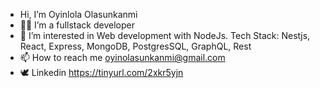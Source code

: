- Hi, I’m Oyinlola Olasunkanmi
- 👨‍💻 I’m a fullstack developer
- 👀 I’m interested in Web development with NodeJs. Tech Stack: Nestjs, React, Express, MongoDB, PostgresSQL, GraphQL, Rest
- 📫 How to reach me oyinolasunkanmi@gmail.com
- 🕊️ Linkedin https://tinyurl.com/2xkr5yjn
<!---
olasunkanmi-SE/olasunkanmi-SE is a ✨ special ✨ repository because its `README.md` (this file) appears on your GitHub profile.
You can click the Preview link to take a look at your changes.
--->
